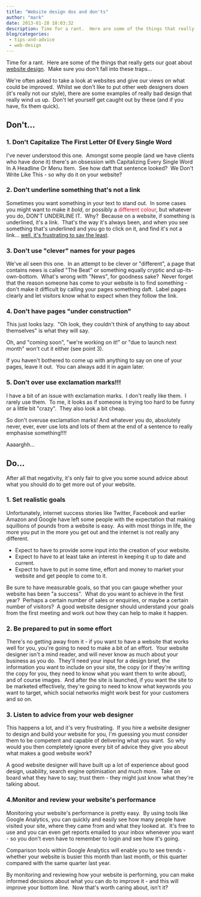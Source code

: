 ```yaml
---
title: "Website design dos and don'ts"
author: "mark"
date: 2013-01-28 10:03:32
description: Time for a rant.  Here are some of the things that really get our goat about website design.  Make sure you don't fall into these traps...
blog/categories: 
 - tips-and-advice
 - web-design
---
```


Time for a rant.  Here are some of the things that really gets our goat about [website design](/creates/web/).  Make sure you don't fall into these traps...

We're often asked to take a look at websites and give our views on what could be improved.  Whilst we don't like to put other web designers down (it's really not our style), there are some examples of really bad design that really wind us up.  Don't let yourself get caught out by these (and if you have, fix them quick).

## Don't...


### 1. Don't Capitalize The First Letter Of Every Single Word

I've never understood this one.  Amongst some people (and we have clients who have done it) there's an obsession with Capitalizing Every Single Word In A Headline Or Menu Item.  See how daft that sentence looked?  We Don't Write Like This - so why do it on your website?

### 2. Don't underline something that's not a link

Sometimes you want something in your text to stand out.  In some cases you might want to make it *bold*, or possibly a <span style="color: #d70929;">different colour</span>, but whatever you do, DON'T UNDERLINE IT.  Why?  Because on a website, if something is underlined, it's a link.  That's the way it's always been, and when you see something that's underlined and you go to click on it, and find it's not a link... <span style="text-decoration: underline;">well, it's frustrating to say the least</span>.

### 3. Don't use "clever" names for your pages

We've all seen this one.  In an attempt to be clever or "different", a page that contains news is called "The Beat" or something equally cryptic and up-its-own-bottom.  What's wrong with "News", for goodness sake?  Never forget that the reason someone has come to your website is to find something - don't make it difficult by calling your pages something daft.  Label pages clearly and let visitors know what to expect when they follow the link.

### 4. Don't have pages "under construction"

This just looks lazy.  "Oh look, they couldn't think of anything to say about themselves" is what they will say.

Oh, and "coming soon", "we're working on it!" or "due to launch next month" won't cut it either (see point 3).

If you haven't bothered to come up with anything to say on one of your pages, leave it out.  You can always add it in again later.

### 5. Don't over use exclamation marks!!!

I have a bit of an issue with exclamation marks.  I don't really like them.  I rarely use them.  To me, it looks as if someone is trying too hard to be funny or a little bit "crazy".  They also look a bit cheap.

So don't overuse exclamation marks! And whatever you do, absolutely never, ever, ever use lots and lots of them at the end of a sentence to really emphasise something!!!!

Aaaarghh...

## Do...

After all that negativity, it's only fair to give you some sound advice about what you should do to get more out of your website.

### 1. Set realistic goals

Unfortunately, internet success stories like Twitter, Facebook and earlier Amazon and Google have left some people with the expectation that making squillions of pounds from a website is easy.  As with most things in life, the more you put in the more you get out and the internet is not really any different.

- Expect to have to provide some input into the creation of your website.
- Expect to have to at least take an interest in keeping it up to date and current.
- Expect to have to put in some time, effort and money to market your website and get people to come to it.


Be sure to have measurable goals, so that you can gauge whether your website has been "a success".  What do you want to achieve in the first year?  Perhaps a certain number of sales or enquiries, or maybe a certain number of visitors?  A good website designer should understand your goals from the first meeting and work out how they can help to make it happen.

### 2. Be prepared to put in some effort

There's no getting away from it - if you want to have a website that works well for you, you're going to need to make a bit of an effort.  Your website designer isn't a mind reader, and will never know as much about your business as you do.  They'll need your input for a design brief, the information you want to include on your site, the copy (or if they're writing the copy for you, they need to know what you want them to write about), and of course images.  And after the site is launched, if you want the site to be marketed effectively, they're going to need to know what keywords you want to target, which social networks might work best for your customers and so on.

### 3. Listen to advice from your web designer

This happens a lot, and it's very frustrating.  If you hire a website designer to design and build your website for you, I'm guessing you must consider them to be competent and capable of delivering what you want.  So why would you then completely ignore every bit of advice they give you about what makes a good website work?

A good website designer will have built up a lot of experience about good design, usability, search engine optimisation and much more.  Take on board what they have to say; trust them - they might just know what they're talking about.

### 4.Monitor and review your website's performance

Monitoring your website's performance is pretty easy.  By using tools like Google Analytics, you can quickly and easily see how many people have visited your site, where they came from and what they looked at.  It's free to use and you can even get reports emailed to your inbox whenever you want - so you don't even have to remember to login and see how it's going.

Comparison tools within Google Analytics will enable you to see trends - whether your website is busier this month than last month, or this quarter compared with the same quarter last year.

By monitoring and reviewing how your website is performing, you can make informed decisions about what you can do to improve it - and this will improve your bottom line.  Now that's worth caring about, isn't it?


